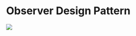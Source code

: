 # Observer Design Pattern

<img src="https://user-images.githubusercontent.com/6856382/231263656-b9d36a5b-40f8-4666-aaa5-0829d255adab.png"/>
